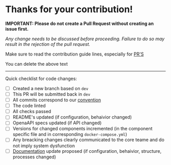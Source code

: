 # Thanks for your contribution!

**IMPORTANT: Please do not create a Pull Request without creating an issue first.**

*Any change needs to be discussed before proceeding. Failure to do so may result in the rejection of the pull request.*

Make sure to read the contribution guide lines, especially for [PR'S](https://fraunhoferisst.github.io/diva-docs/dev-docs/contribution/issues-and-prs.html#sending-a-pull-request)


You can delete the above text 

----

Quick checklist for code changes:
- [ ] Created a new branch based on `dev`
- [ ] This PR will be submitted back in `dev`
- [ ] All commits correspond to our [convention](https://fraunhoferisst.github.io/diva-docs/dev-docs/contribution/commits.html)
- [ ] The code linted
- [ ] All checks passed
- [ ] README's updated (if configuration, behaivior changed)
- [ ] OpenaAPI specs updated (if API changed)
- [ ] Versions for changed components incremented (in the component specific file and in corresponding `docker-compose.yml`)
- [ ] Any breacking changes clearly communicated to the core teame and do not imply system dysfunction
- [ ] [Documentation](https://github.com/FraunhoferISST/diva-docs) update proposed (if configuration, behaivior, structure, processes changed)
